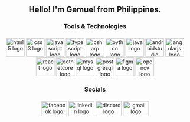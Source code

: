 <h2 align="center">Hello! I'm Gemuel from Philippines.</h2>

###

<h3 align="center">Tools & Technologies</h3>

###

<div align="center">
  <img src="https://cdn.jsdelivr.net/gh/devicons/devicon/icons/html5/html5-original.svg" height="50" alt="html5 logo"/>
  <img src="https://cdn.jsdelivr.net/gh/devicons/devicon/icons/css3/css3-original.svg" height="50" alt="css3 logo"/>
  <img src="https://cdn.jsdelivr.net/gh/devicons/devicon/icons/javascript/javascript-original.svg" height="50" alt="javascript logo"/>
  <img src="https://cdn.jsdelivr.net/gh/devicons/devicon/icons/typescript/typescript-original.svg" height="50" alt="typescript logo"/>
  <img src="https://cdn.jsdelivr.net/gh/devicons/devicon/icons/csharp/csharp-original.svg" height="50" alt="csharp logo"/>
  <img src="https://cdn.jsdelivr.net/gh/devicons/devicon/icons/python/python-original.svg" height="50" alt="python logo"/>
  <img src="https://cdn.jsdelivr.net/gh/devicons/devicon/icons/java/java-original.svg" height="50" alt="java logo"/>
  <img src="https://cdn.jsdelivr.net/gh/devicons/devicon/icons/androidstudio/androidstudio-original.svg" height="50" alt="androidstudio logo"/>
  <img src="https://cdn.jsdelivr.net/gh/devicons/devicon/icons/angularjs/angularjs-original.svg" height="50" alt="angularjs logo"/>
  <img src="https://cdn.jsdelivr.net/gh/devicons/devicon/icons/react/react-original.svg" height="50" alt="react logo"/>
  <img src="https://cdn.jsdelivr.net/gh/devicons/devicon/icons/dotnetcore/dotnetcore-original.svg" height="50" alt="dotnetcore logo"/>
  <img src="https://cdn.jsdelivr.net/gh/devicons/devicon/icons/mysql/mysql-original.svg" height="50" alt="mysql logo"/>
  <img src="https://cdn.jsdelivr.net/gh/devicons/devicon/icons/postgresql/postgresql-original.svg" height="50" alt="postgresql logo"/>
  <img src="https://cdn.jsdelivr.net/gh/devicons/devicon/icons/figma/figma-original.svg" height="50" alt="figma logo"/>
  <img src="https://cdn.jsdelivr.net/gh/devicons/devicon/icons/opencv/opencv-original.svg" height="50" alt="opencv logo"/>
</div>

###

<h3 align="center">Socials</h3>

###

<div align="center">
  <a href="https://www.facebook.com/gemuelcornillez03" target="_blank"><img src="https://raw.githubusercontent.com/maurodesouza/profile-readme-generator/master/src/assets/icons/social/facebook/default.svg" width="70" height="40" alt="facebook logo"/></a>
  <a href="https://www.linkedin.com/in/gemuelcornillez/" target="_blank"><img src="https://raw.githubusercontent.com/maurodesouza/profile-readme-generator/master/src/assets/icons/social/linkedin/default.svg" width="70" height="40" alt="linkedin logo"/></a>
  <a href="https://discord.com/users/833287143191085086" target="_blank"><img src="https://raw.githubusercontent.com/maurodesouza/profile-readme-generator/master/src/assets/icons/social/discord/default.svg" width="70" height="40" alt="discord logo"/></a>
  <a href="https://mail.google.com/mail/u/0/?hl=en#inbox?compose=CllgCJvkXKlrwdzqxJlwnzCdTGSSwqxsnLSZgjSQDtCZFxrsmPtFxqVBqLQsjWMbJVQzRSDnpsV" target="_blank"><img src="https://raw.githubusercontent.com/maurodesouza/profile-readme-generator/master/src/assets/icons/social/gmail/default.svg" width="70" height="40" alt="gmail logo"/></a>
</div>

###
